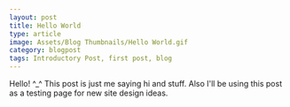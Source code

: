 ```yaml
---
layout: post
title: Hello World
type: article
image: Assets/Blog Thumbnails/Hello World.gif
category: blogpost
tags: Introductory Post, first post, blog
---
```


Hello! ^_^ This post is just me saying hi and stuff. Also I'll be using this post as a testing page for new site design ideas.